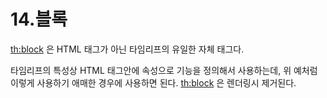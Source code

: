 # 14.블록

<th:block> 은 HTML 태그가 아닌 타임리프의 유일한 자체 태그다.

타임리프의 특성상 HTML 태그안에 속성으로 기능을 정의해서 사용하는데, 위 예처럼 이렇게 사용하기
애매한 경우에 사용하면 된다. <th:block> 은 렌더링시 제거된다.